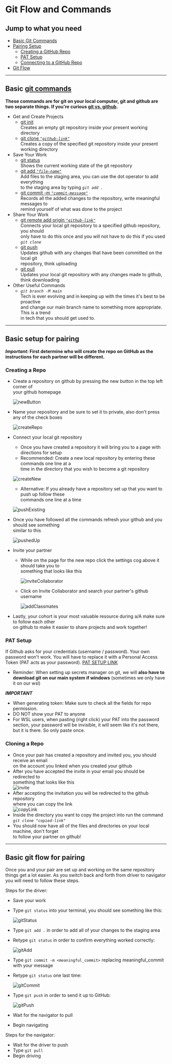 # Git Flow and Commands

## Jump to what you need

- [Basic Git Commands](#basic-git-commands)
- [Pairing Setup](#basic-setup-for-pairing)
  - [Creating a GitHub Repo](#creating-a-repo)
  - [PAT Setup](#pat-setup)
  - [Connecting to a GitHub Repo](#cloning-a-repo)
- [Git Flow](#basic-git-flow-for-pairing)

---

## Basic [git commands](https://git-scm.com/docs)

**These commands are for git on your local computer, git and github
are two separate things. If you're curious
[git vs. github](https://www.geeksforgeeks.org/difference-between-git-and-github/).**

- Get and Create Projects
  - [git init](https://git-scm.com/docs/git-init)  
  Creates an empty git repository inside your present working directory
  - [git clone *`"github-link"`*](https://git-scm.com/docs/git-init)  
  Creates a copy of the specified git repository inside your present working directory
- Save Your Work
  - [git status](https://git-scm.com/docs/git-status)  
  Shows the current working state of the git repository
  - [git add *`"file-name"`*](https://git-scm.com/docs/git-add)  
  Add files to the staging area, you can use the dot operator to add everything  
  to the staging area by typing *`git add .`*
  - [git commit -m *`"commit-message"`*](https://git-scm.com/docs/git-commit)  
  Records all the added changes to the repository, write meaningful messages to  
  remind yourself of what was done to the project
- Share Your Work
  - [git remote add origin *`"github-link"`*](https://git-scm.com/docs/git-remote)  
  Connects your local git repository to a specified github repository, you should  
  only have to do this once and you will not have to do this if you used *`git clone`*
  - [git push](https://git-scm.com/docs/git-push)  
  Updates github with any changes that have been committed on the local git  
  repository, think uploading
  - [git pull](https://git-scm.com/docs/git-pull)  
  Updates your local git repository with any changes made to github, think downloading
- Other Useful Commands
  - *`git branch -M main`*  
  Tech is ever evolving and in keeping up with the times it's best to be proactive  
  and change our main branch name to something more appropriate. This is a trend  
  in tech that you should get used to.

---

## Basic setup for pairing

**_Important:_ First determine who will create the repo on GitHub as the  
instructions for each partner will be different.**

### Creating a Repo

- Create a repository on github by pressing the new button in the top left corner of  
your github homepage

  ![newButton](./newButton.JPG)

- Name your repository and be sure to set it to private, also don't press any of the check boxes

  ![createRepo](./createRepo.JPG)

- Connect your local git repository
  - Once you have created a repository it will bring you to a page with directions for setup
  - Recommended: Create a new local repository by entering these commands one line at a  
  time in the directory that you wish to become a git repository

  ![createNew](./createNew.JPG)

  - Alternative: If you already have a repository set up that you want to push up follow these  
  commands one line at a time

  ![pushExisting](./pushExisting.JPG)

- Once you have followed all the commands refresh your github and you should see something  
similar to this

  ![pushedUp](./pushedUp.JPG)

- Invite your partner
  - While on the page for the new repo click the settings cog above it should take you to  
  something that looks like this

    ![inviteCollaborator](./inviteCollaborator.JPG)

  - Click on Invite Collaborator and search your partner's github username

    ![addClassmates](./addClassmates.JPG)

- Lastly, your cohort is your most valuable resource during a/A make sure to follow each other  
on github to make it easier to share projects and work together!

### PAT Setup

  If Github asks for your credentials (username / password). Your own password won't work. You will have to replace it with a Personal Access Token (PAT acts as your password). 
  [PAT SETUP LINK](gitflow/github-setup.md)

- Reminder: When setting up secrets manager on git, we will **also have to download git on our main system if windows** (sometimes we only have it on our wsl)
  
***IMPORTANT***
- When generating token: Make sure to check all the fields for repo permission.
- DO NOT show your PAT to anyone
- For WSL users, when pasting (right click) your PAT into the password section, your password will be invisible, it will seem like it's not there, but it is there. So only paste once.

### Cloning a Repo

- Once your pair has created a repository and invited you, you should receive an email  
on the account you linked when you created your github
- After you have accepted the invite in your email you should be redirected to  
something that looks like this  
![invite](./acceptInvite.JPG)
- After accepting the invitation you will be redirected to the github repository  
where you can copy the link  
![copyLink](./copyLink.JPG)
- Inside the directory you want to copy the project into run the command  
*`git clone "copied-link"`*
- You should now have all of the files and directories on your local machine, don't forget  
to follow your partner on github!

---

## Basic git flow for pairing

Once you and your pair are set up and working on the same repository things get a lot easier. As you switch back and forth from driver to navigator you will need to follow these steps.

Steps for the driver:

- Save your work
- Type ``git status`` into your terminal, you should see something like this:

  ![gitStatus](./gitStatus.JPG)

- Type ``git add .`` in order to add all of your changes to the staging area
- Retype ``git status`` in order to confirm everything worked correctly:

  ![gitAdd](./gitAdd.JPG)

- Type ``git commit -m <meaningful_commit>`` replacing meaningful_commit with your message
- Retype ``git status`` one last time:

  ![gitCommit](./gitCommit.JPG)

- Type ``git push`` in order to send it up to GitHub:

  ![gitPush](./gitPush.JPG)

- Wait for the navigator to pull
- Begin navigating

Steps for the navigator:

- Wait for the driver to push
- Type ``git pull``
- Begin driving